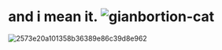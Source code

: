 # and i mean it. ![gianbortion-cat](https://github.com/SUNLIBERTY/SUNLIBERTY/assets/161395048/8c38377f-7fc0-4fe2-bebf-2933acdc8e2a)




![2573e20a101358b36389e86c39d8e962](https://github.com/SUNLIBERTY/SUNLIBERTY/assets/161395048/848ae1e8-e78e-4a45-b6a1-936a38596c66)


